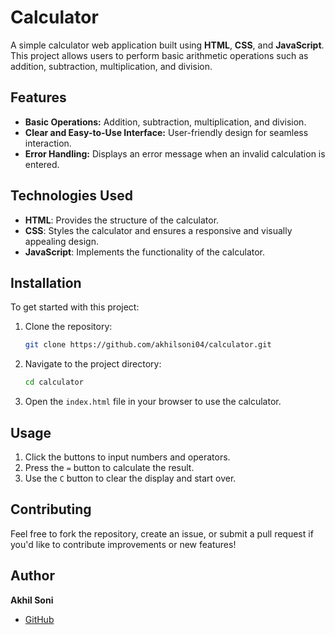 # Calculator
A simple calculator web application built using **HTML**, **CSS**, and **JavaScript**. This project allows users to perform basic arithmetic operations such as addition, subtraction, multiplication, and division.

## Features

- **Basic Operations:** Addition, subtraction, multiplication, and division.
- **Clear and Easy-to-Use Interface:** User-friendly design for seamless interaction.
- **Error Handling:** Displays an error message when an invalid calculation is entered.

## Technologies Used

- **HTML**: Provides the structure of the calculator.
- **CSS**: Styles the calculator and ensures a responsive and visually appealing design.
- **JavaScript**: Implements the functionality of the calculator.

## Installation

To get started with this project:

1. Clone the repository:
    ```bash
    git clone https://github.com/akhilsoni04/calculator.git
    ```

2. Navigate to the project directory:
    ```bash
    cd calculator
    ```

3. Open the `index.html` file in your browser to use the calculator.

## Usage

1. Click the buttons to input numbers and operators.
2. Press the `=` button to calculate the result.
3. Use the `C` button to clear the display and start over.

## Contributing

Feel free to fork the repository, create an issue, or submit a pull request if you'd like to contribute improvements or new features!

## Author

**Akhil Soni**
- [GitHub]([https://github.com/akhilsoni04])
